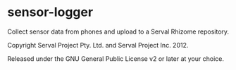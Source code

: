sensor-logger
=============

Collect sensor data from phones and upload to a Serval Rhizome repository.

Copyright Serval Project Pty. Ltd. and Serval Project Inc. 2012.

Released under the GNU General Public License v2 or later at your choice.